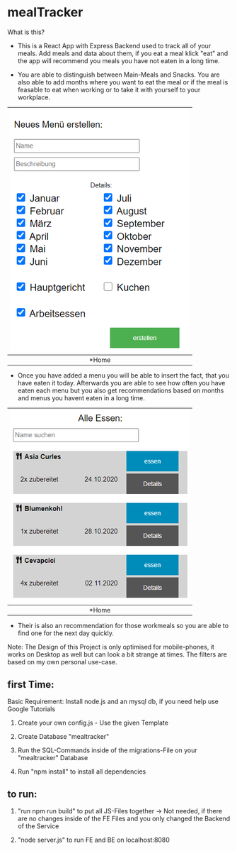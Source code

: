# mealTracker 

What is this?

- This is a React App with Express Backend used to track all of your meals. Add meals and data about them, if you eat a meal klick "eat" and the app will recommend you meals you have not eaten in a long time. 

- You are able to distinguish between Main-Meals and Snacks. You are also able to add months where you want to eat the meal or if the meal is feasable to eat 
when working or to take it with yourself to your workplace.

|![Image Home](public/Images/newmenu.png) |
|:--:|
| *Home |

- Once you have added a menu you will be able to insert the fact, that you have eaten it today. Afterwards you are able to see how often you have eaten each menu but you also get recommendations based on months and menus you havent eaten in a long time.

|![Image Home](public/Images/allmenus.png) |
|:--:|
| *Home |

- Their is also an recommendation for those workmeals so you are able to find one for the next day quickly.


Note: The Design of this Project is only optimised for mobile-phones, it works on Desktop as well but can look a bit strange at times. The filters are based on my own personal use-case.

## first Time: 

Basic Requirement: Install node.js and an mysql db, if you need help use Google Tutorials

1. Create your own config.js - Use the given Template 

2. Create Database "mealtracker"

3. Run the SQL-Commands inside of the migrations-File on your "mealtracker" Database

4. Run "npm install" to install all dependencies 

## to run:

1. "run npm run build" to put all JS-Files together 
-> Not needed, if there are no changes inside of the FE Files and you only changed the Backend of the Service

2. "node server.js" to run FE and BE on localhost:8080
